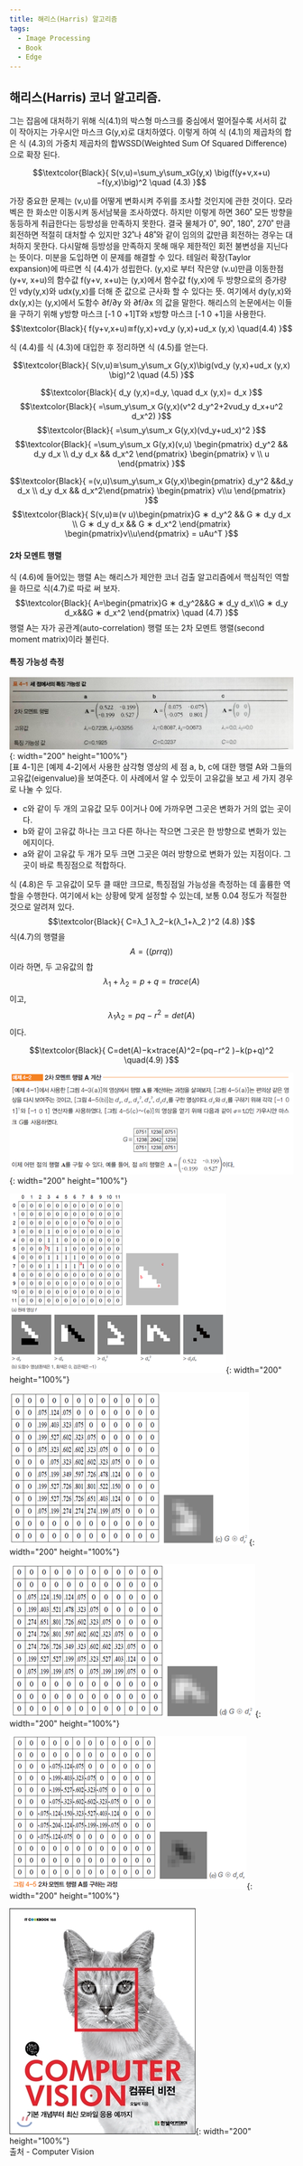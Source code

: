 ```yaml
---
title: 해리스(Harris) 알고리즘
tags:
  - Image Processing
  - Book
  - Edge
---
```


## 해리스(Harris) 코너 알고리즘.
<!--more-->
 그는 잡음에 대처하기 위해 식(4.1)의 박스형 마스크를 중심에서 멀어질수록 서서히 값이 작아지는 가우시안 마스크 G(y,x)로 대치하였다. 이렇게 하여 식 (4.1)의 제곱차의 합은 식 (4.3)의 가중치 제곱차의 합WSSD(Weighted Sum Of Squared Difference)으로 확장 된다.
 
  $$\textcolor{Black}{
 S(v,u)=\sum_y\sum_xG(y,x) \big(f(y+v,x+u)−f(y,x)\big)^2 \quad (4.3)
 }$$
 
 가장 중요한 문제는 (v,u)를 어떻게 변화시켜 주위를 조사할 것인지에 관한 것이다. 모라벡은 한 화소만 이동시켜 동서남북을 조사하였다. 하지만 이렇게 하면 360˚ 모든 방향을 동등하게 취급한다는 등방성을 만족하지 못한다. 결국 물체가 0˚, 90˚, 180˚, 270˚ 만큼 회전하면 적절히 대처할 수 있지만 32˚나 48˚와 같이 임의의 값만큼 회전하는 경우는 대처하지 못한다. 다시말해 등방성을 만족하지 못해 매우 제한적인 회전 불변성을 지닌다는 뜻이다.
  미분을 도입하면 이 문제를 해결할 수 있다. 테일러 확장(Taylor expansion)에 따르면 식 (4.4)가 성립한다.
 (y,x)로 부터 작은양 (v.u)만큼 이동한점 (y+v, x+u)의 함수값 f(y+v, x+u)는 (y,x)에서 함수값 f(y,x)에 두 방향으로의 증가량인 vdy(y,x)와 udx(y,x)를 더해 준 값으로 근사화 할 수 있다는 뜻.
 여기에서 dy(y,x)와 dx(y,x)는 (y,x)에서 도함수 ∂f/∂y 와 ∂f/∂x 의 값을 말한다. 해리스의 논문에서는 이들을 구하기 위해 y방향 마스크 [-1 0 +1]T와 x방향 마스크 [-1 0 +1]을 사용한다.
   $$\textcolor{Black}{
 f(y+v,x+u)≅f(y,x)+vd_y (y,x)+ud_x (y,x) \quad(4.4)
 }$$

 식 (4.4)를 식 (4.3)에 대입한 후 정리하면 식 (4.5)를 얻는다.

   $$\textcolor{Black}{
 S(v,u)≅\sum_y\sum_x G(y,x)\big(vd_y (y,x)+ud_x (y,x)  \big)^2 \quad (4.5)
 }$$

$$\textcolor{Black}{
 d_y (y,x)=d_y, \quad d_x (y,x)= d_x
  }$$
  $$\textcolor{Black}{
  =\sum_y\sum_x G(y,x)(v^2 d_y^2+2vud_y d_x+u^2 d_x^2) 
  }$$
  $$\textcolor{Black}{
  =\sum_y\sum_x G(y,x)(vd_y+ud_x)^2
  }$$
  $$\textcolor{Black}{
  =\sum_y\sum_x G(y,x)(v,u)
  \begin{pmatrix} d_y^2 && d_y d_x \\ d_y d_x && d_x^2 \end{pmatrix}
  \begin{pmatrix} v \\ u \end{pmatrix}
  }$$
  

$$\textcolor{Black}{
  =(v,u)\sum_y\sum_x G(y,x)\begin{pmatrix} d_y^2 &&d_y d_x \\ d_y d_x && d_x^2\end{pmatrix} 
  \begin{pmatrix}
  v\\u
  \end{pmatrix} 
  }$$
 $$\textcolor{Black}{
 S(v,u)≅(v u)\begin{pmatrix}G ∗ d_y^2 && G ∗ d_y d_x \\ G ∗ d_y d_x && G ∗ d_x^2 \end{pmatrix}
 \begin{pmatrix}v\\u\end{pmatrix} = uAu^T
 }$$
#### 2차 모멘트 행렬  
  식 (4.6)에 들어있는 행렬 A는 해리스가 제안한 코너 검출 알고리즘에서 핵심적인 역할을 하므로 식(4.7)로 따로 써 보자.
  $$\textcolor{Black}{
  A=\begin{pmatrix}G ∗ d_y^2&&G ∗ d_y d_x\\G ∗ d_y d_x&&G ∗ d_x^2 \end{pmatrix} \quad (4.7) 
  }$$
  행렬 A는 자가 공관계(auto-correlation) 행렬 또는 2차 모멘트 행렬(second moment matrix)이라 불린다.
 
#### 특징 가능성 측정
 
![특징가능성](/img/post/20250405/세점에서의특징가능성값.jpeg){: width="200" height="100%"}  
 [표 4-1]은 [예제 4-2]에서 사용한 삼각형 영상의 세 점 a, b, c에 대한 행렬 A와 그들의 고유값(eigenvalue)을 보여준다. 이 사례에서 알 수 있듯이 고유값을 보고 세 가지 경우로 나눌 수 있다.
   - c와 같이 두 개의 고유값 모두 0이거나 0에 가까우면 그곳은 변화가 거의 없는 곳이다.
   - b와 같이 고유값 하나는 크고 다른 하나는 작으면 그곳은 한 방향으로 변화가 있는 에지이다.
   - a와 같이 고유값 두 개가 모두 크면 그곳은 여러 방향으로 변화가 있는 지점이다. 그곳이 바로 특징점으로 적합하다.
 
  식 (4.8)은 두 고유값이 모두 클 때만 크므로, 특징점일 가능성을 측정하는 데 훌륭한 역할을 수행한다. 여기에서 k는 상황에 맞게 설정할 수 있는데, 보통 0.04 정도가 적절한 것으로 알려져 있다.
$$\textcolor{Black}{ 
 C=λ_1 λ_2−k(λ_1+λ_2 )^2       (4.8)
}$$ 
 식(4.7)의 행렬을 $${A=((prrq))}$$이라 하면, 두 고유값의 합 $${λ_1+λ_2=p+q=trace(A)}$$이고, $${λ_1 λ_2=pq−r^2=det⁡(A)}$$이다.  
   
$$\textcolor{Black}{
 C=det⁡(A)−k×trace(A)^2=(pq−r^2 )−k(p+q)^2 \quad(4.9)
}$$

![예제4-1](/img/post/20250405/예제4-2.png){: width="200" height="100%"}  

![4-5a](/img/post/20250405/그림4-5_ab.png){: width="200" height="100%"}  

![4-5c](/img/post/20250405/그림4-5_c.png){: width="200" height="100%"}  

![4-5d](/img/post/20250405/그림4-5_d.png){: width="200" height="100%"}  

![4-5e](/img/post/20250405/그림4-5_e.png){: width="200" height="100%"}  
 
 ![출처](/img/post/Feature_00.jpg){: width="200" height="100%"}  
출처 - Computer Vision